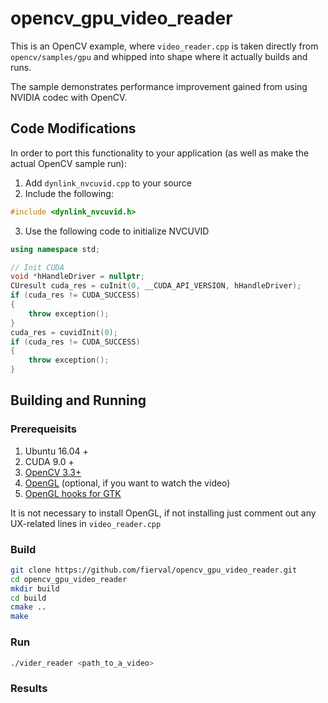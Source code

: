 # opencv_gpu_video_reader

This is an OpenCV example, where `video_reader.cpp` is taken directly from `opencv/samples/gpu` and whipped into shape where it actually builds and runs.

The sample demonstrates performance improvement gained from using NVIDIA codec with OpenCV.

## Code Modifications

In order to port this functionality to your application (as well as make the actual OpenCV sample run):

1. Add `dynlink_nvcuvid.cpp` to your source
2. Include the following:

```cpp 
#include <dynlink_nvcuvid.h>
````

3. Use the following code to initialize NVCUVID

```cpp
using namespace std;

// Init CUDA
void *hHandleDriver = nullptr;
CUresult cuda_res = cuInit(0, __CUDA_API_VERSION, hHandleDriver);
if (cuda_res != CUDA_SUCCESS)
{
    throw exception();
}
cuda_res = cuvidInit(0);
if (cuda_res != CUDA_SUCCESS)
{
    throw exception();
}

```

## Building and Running

### Prerequeisits

1. Ubuntu 16.04 +
2. CUDA 9.0 +
3. [OpenCV 3.3+](https://docs.opencv.org/3.4/d2/de6/tutorial_py_setup_in_ubuntu.html)
4. [OpenGL](http://www.codebind.com/linux-tutorials/install-opengl-ubuntu-linux/) (optional, if you want to watch the video)
5. [OpenGL hooks for GTK](https://stackoverflow.com/questions/34697700/opengl-support-with-opencv-3-0/37951922)

It is not necessary to install OpenGL, if not installing just comment out any UX-related lines in `video_reader.cpp`

### Build
```sh
git clone https://github.com/fierval/opencv_gpu_video_reader.git
cd opencv_gpu_video_reader
mkdir build
cd build
cmake ..
make
```

### Run

```sh
./vider_reader <path_to_a_video>

```

### Results



